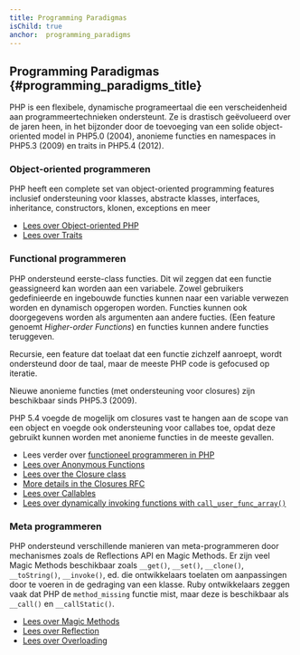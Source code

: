 ```yaml
---
title: Programming Paradigmas
isChild: true
anchor:  programming_paradigms
---
```


## Programming Paradigmas {#programming_paradigms_title}

PHP is een flexibele, dynamische programeertaal die een verscheidenheid aan programmeertechnieken 
ondersteunt.
Ze is drastisch geëvolueerd over de jaren heen, in het bijzonder door de toevoeging van een 
solide object-oriented model in PHP5.0 (2004), anonieme functies en namespaces in PHP5.3 (2009) 
en traits in PHP5.4 (2012).

### Object-oriented programmeren

PHP heeft een complete set van object-oriented programming features inclusief ondersteuning voor 
klasses, abstracte klasses, interfaces, inheritance, constructors, klonen, exceptions en meer

* [Lees over Object-oriented PHP][oop]
* [Lees over Traits][traits]

### Functional programmeren

PHP ondersteund eerste-class functies. Dit wil zeggen dat een functie geassigneerd kan worden
aan een variabele. 
Zowel gebruikers gedefinieerde en ingebouwde functies kunnen naar een variable verwezen worden en
dynamisch opgeropen worden. 
Functies kunnen ook doorgegevens worden als argumenten aan andere fucties. (Een feature genoemt _Higher-order Functions_) en functies kunnen andere functies teruggeven.

Recursie, een feature dat toelaat dat een functie zichzelf aanroept, wordt ondersteund door de taal, maar de meeste PHP code is gefocused op iteratie.

Nieuwe anonieme functies (met ondersteuning voor closures) zijn beschikbaar sinds PHP5.3 (2009).

PHP 5.4 voegde de mogelijk om closures vast te hangen aan de scope van een object en voegde ook ondersteuning voor callabes toe, opdat deze gebruikt kunnen worden met anonieme functies in de meeste gevallen.

* Lees verder over [functioneel programmeren in PHP](/pages/Functional-Programming.html)
* [Lees over Anonymous Functions][anonymous-functions]
* [Lees over the Closure class][closure-class]
* [More details in the Closures RFC][closures-rfc]
* [Lees over Callables][callables]
* [Lees over dynamically invoking functions with `call_user_func_array()`][call-user-func-array]

### Meta programmeren

PHP ondersteund verschillende manieren van meta-programmeren door mechanismes zoals de 
Reflections API en Magic Methods.
Er zijn veel Magic Methods beschikbaar zoals `__get()`, `__set()`, `__clone()`, `__toString()`, 
`__invoke()`, ed. die ontwikkelaars toelaten om aanpassingen door te voeren in de gedraging van 
een klasse.
Ruby ontwikkelaars zeggen vaak dat PHP de `method_missing` functie mist, maar deze is beschikbaar 
als  `__call()` en `__callStatic()`.

* [Lees over Magic Methods][magic-methods]
* [Lees over Reflection][reflection]
* [Lees over Overloading][overloading]


[oop]: https://secure.php.net/language.oop5
[traits]: https://secure.php.net/language.oop5.traits
[anonymous-functions]: https://secure.php.net/functions.anonymous
[closure-class]: https://secure.php.net/class.closure
[closures-rfc]: https://wiki.php.net/rfc/closures
[callables]: https://secure.php.net/language.types.callable
[call-user-func-array]: https://secure.php.net/function.call-user-func-array
[magic-methods]: https://secure.php.net/language.oop5.magic
[reflection]: https://secure.php.net/intro.reflection
[overloading]: https://secure.php.net/language.oop5.overloading

